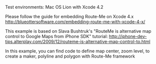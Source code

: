 Test environments:
Mac OS Lion with Xcode 4.2

Please follow the guide for embedding Route-Me on Xcode 4.x
http://blueottersoftware.com/embedding-route-me-with-xcode-4-x/

This example is based on Slava Bushtruk's "RouteMe is alternative map control to Google Maps from iPhone SDK" tutorial:
http://iphone-dev-tips.alterplay.com/2009/12/routeme-is-alternative-map-control-to.html

In this example, you can find code to define map center, zoom level, to create a maker, polyline and polygon with Route-Me framework
